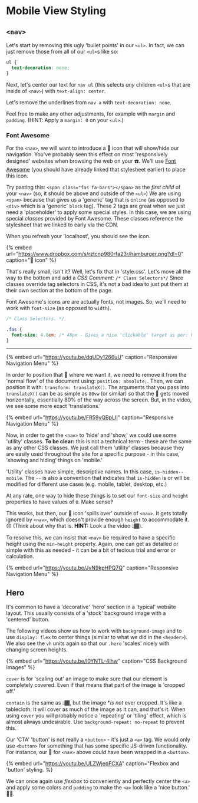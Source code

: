 # Mobile View Styling

## `<nav>`

Let's start by removing this ugly 'bullet points' in our `<ul>`. In fact, we can just remove those from all of our `<ul>`s like so:

```css
ul {
  text-decoration: none;
}
```

Next, let's center our text for `nav ul` (this selects _any_ children `<ul>`s that are inside of `<nav>`) with `text-align: center`.

Let's remove the underlines from `nav a` with `text-decoration: none`.

Feel free to make any other adjustments, for example with `margin` and `padding`. (HINT: Apply a `margin: 0` on your `<ul>`.)

### Font Awesome

For the `<nav>`, we will want to introduce a 🍔 icon that will show/hide our navigation. You've probably seen this effect on most 'responsively designed' websites when browsing the web on your ☎️. We'll use [Font Awesome](https://fontawesome.com/icons?d=gallery&q=hamburger) (you should have already linked that stylesheet earlier) to place this icon.

Try pasting this: `<span class="fas fa-bars"></span>` as the _first child_ of your `<nav>` (so, it should be above and outside of the `<ul>`) We are using `<span>` because that gives us a 'generic' tag that is `inline` (as opposed to `<div>` which is a 'generic' `block` tag). These 2 tags are great when we just need a 'placeholder' to apply some special styles. In this case, we are using special _classes_ provided by Font Awesome. These classes reference the stylesheet that we linked to early via the CDN.

When you refresh your 'localhost', you should see the icon.

{% embed url="https://www.dropbox.com/s/rztcnp980rfa23r/hamburger.png?dl=0" caption="🍔 icon" %}

That's really small, isn't it? Well, let's fix that in 'style.css'. Let's move all the way to the bottom and add a _CSS Comment:_ `/* Class Selectors*/` Since classes override tag selectors in CSS, it's not a bad idea to just put them at their own section at the bottom of the page.

Font Awesome's icons are are actually fonts, not images. So, we'll need to work with `font-size` (as opposed to `width`).

```css
/* Class Selectors. */

.fas {
  font-size: 4.8em; /* 48px - Gives a nice 'clickable' target as per: https://material.io/design/layout/spacing-methods.html#touch-targets */
}
```

---

{% embed url="https://youtu.be/dqUDy1266uU" caption="Responsive Navigation Menu" %}

In order to position that 🍔 where we want it, we need to remove it from the 'normal flow' of the document using: `position: absolute;`. Then, we can position it with: `transform: translateX()`. The arguments that you pass into `translateX()` can be as simple as `80vw` (or similar) so that the 🍔 gets moved horizontally, essentially 80% of the way across the screen. But, in the video, we see some more exact 'translations.'

{% embed url="https://youtu.be/FR59yQBpLII" caption="Responsive Navigation Menu" %}

Now, in order to get the `<nav>` to 'hide' and 'show,' we could use some 'utility' classes. **To be clear:** this is not a technical term - these are the same as any other CSS classes. We just call them 'utility' classes because they are easily used throughout the site for a specific purpose - in this case, 'showing and hiding' things on 'mobile.'

'Utility' classes have simple, descriptive names. In this case, `is-hidden--mobile`. The `--` is also a convention that indicates that `is-hidden` is or will be modified for different use cases (e.g. mobile, tablet, desktop, etc.)

At any rate, one way to hide these things is to set our `font-size` and `height` properties to have values of `0`. Make sense? 

This works, but then, our 🍔 icon 'spills over' outside of `<nav>`. It gets totally ignored by `<nav>`, which doesn't provide enough `height` to accommodate it. 😞 (Think about why that is. **HINT:** Look a the video 👆🏾).

To resolve this, we can insist that `<nav>` be required to have a specific height using the `min-height` property. Again, one can get as detailed or simple with this as needed - it can be a bit of tedious trial and error or calculation.

{% embed url="https://youtu.be/JvN9kpHPQ7Q" caption="Responsive Navigation Menu" %}

## Hero

It's common to have a 'decorative' 'hero' section in a 'typical' website layout. This usually consists of a 'stock' background image with a 'centered' button.

The following videos show us how to work with `background-image` and to use `display: flex` to center things (similar to what we did in the `<header>`). We also see the `vh` units again so that our `.hero` 'scales' nicely with changing screen heights.

{% embed url="https://youtu.be/I0YNTL-4lhw" caption="CSS Background Images" %}

`cover` is for 'scaling out' an image to make sure that our element is completely covered. Even if that means that part of the image is 'cropped off.'

`contain` is the same as 👆🏾, but the image **is not* ever cropped. It's like a tablecloth. It will cover as much of the image as it can, and that's it. When using `cover` you will probably notice a 'repeating' or 'tiling' effect, which is almost always undesirable. Use `background-repeat: no-repeat` to prevent this.

Our 'CTA' 'button' is not really a `<button>` - it's just a `<a>` tag. We would only use `<button>` for something that has some specific JS-driven functionality. For instance, our 🍔 for `<nav>` above _could_ have been wrapped in a `<button>`.

{% embed url="https://youtu.be/ULZWjepFCXA" caption="Flexbox and 'button' styling. %}

We can once again use _flexbox_ to conveniently and perfectly center the `<a>` and apply some colors and `padding` to make the `<a>` look like a 'nice button.' 👍🏾.
